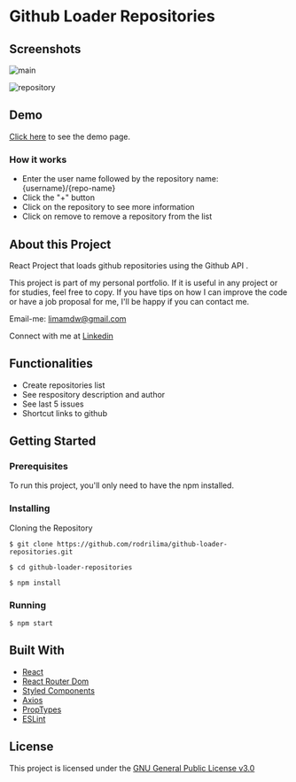 # Github Loader Repositories

## Screenshots

![main](https://raw.githubusercontent.com/rodrilima/github-loader-repositories/master/images/main.png)

![repository](https://raw.githubusercontent.com/rodrilima/github-loader-repositories/master/images/repository.png)

## Demo

[Click here](https://sky4mp.github.io/github-loader-repositories/) to see the demo page.

### How it works

- Enter the user name followed by the repository name: {username}/{repo-name}
- Click the "+" button
- Click on the repository to see more information
- Click on remove to remove a repository from the list

## About this Project

React Project that loads github repositories using the Github API .

This project is part of my personal portfolio. If it is useful in any project or for studies, feel free to copy. If you have tips on how I can improve the code or have a job proposal for me, I'll be happy if you can contact me.

Email-me: limamdw@gmail.com

Connect with me at [Linkedin](https://www.linkedin.com/in/rodrilima/)

## Functionalities

- Create repositories list
- See respository description and author
- See last 5 issues
- Shortcut links to github

## Getting Started

### Prerequisites

To run this project, you'll only need to have the npm installed.

### Installing

Cloning the Repository

```
$ git clone https://github.com/rodrilima/github-loader-repositories.git

$ cd github-loader-repositories

$ npm install
```

### Running

```
$ npm start
```


## Built With

- [React](https://github.com/facebook/react)
- [React Router Dom](https://github.com/ReactTraining/react-router/tree/master/packages/react-router-dom)
- [Styled Components](https://github.com/styled-components/styled-components)
- [Axios](https://github.com/axios/axios)
- [PropTypes](https://github.com/facebook/prop-types)
- [ESLint](https://github.com/eslint/eslint)

## License

This project is licensed under the [GNU General Public License v3.0](https://github.com/rodrilima/github-loader-repositories/blob/master/LICENSE)
